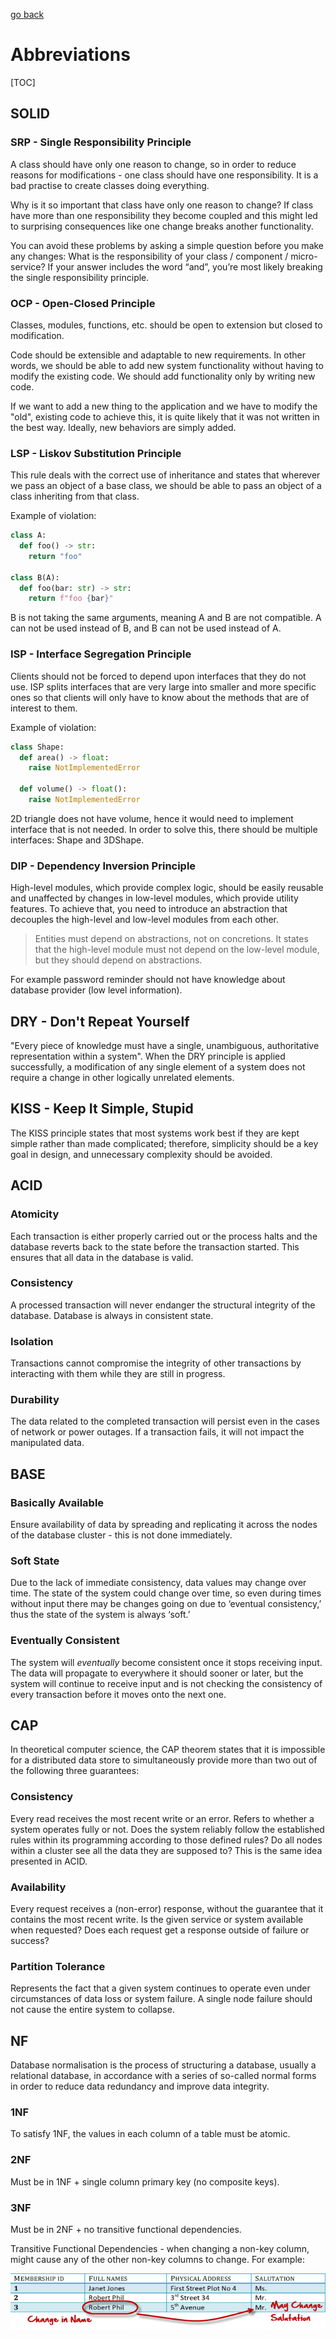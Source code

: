 [go back](https://github.com/pkardas/learning)

# Abbreviations

[TOC]

## SOLID

### SRP - Single Responsibility Principle

A class should have only one reason to change, so in order to reduce reasons for modifications - one class should have one responsibility. It is a bad practise to create classes doing everything.

Why is it so important that class have only one reason to change? If class have more than one responsibility they become coupled and this might led to surprising consequences like one change breaks another functionality.

You can avoid these problems by asking a simple question before you  make any changes: What is the responsibility of your  class / component / micro-service? If your answer includes the word “and”, you’re most likely breaking the single responsibility principle.

### OCP - Open-Closed Principle

Classes, modules, functions, etc. should be open to extension but closed to modification. 

Code should be extensible and adaptable to new requirements. In other words, we should be able to add new system functionality without having to modify the existing code. We should add functionality only by writing new code.

If we want to add a new thing to the application and we have to modify the "old", existing code to achieve this, it is quite likely that it was not written in the best way. Ideally, new behaviors are simply added.

### LSP - Liskov Substitution Principle

This rule deals with the correct use of inheritance and states that wherever we pass an object of a base class, we should be able to pass an object of a class inheriting from that class.

Example of violation:

```python
class A:
  def foo() -> str:
    return "foo"
  
class B(A):
  def foo(bar: str) -> str:
    return f"foo {bar}"
```

B is not taking the same arguments, meaning A and B are not compatible. A can not be used instead of B, and B can not be used instead of A.

### ISP - Interface Segregation Principle

Clients should not be forced to depend upon interfaces that they do not use. ISP splits interfaces that are very large into smaller and more specific ones so that clients will only have to know about the methods that are of interest to them. 

Example of violation:

```python
class Shape:
  def area() -> float:
    raise NotImplementedError
  
  def volume() -> float():
    raise NotImplementedError
```

2D triangle does not have volume, hence it would need to implement interface that is not needed. In order to solve this, there should be multiple interfaces: Shape and 3DShape.

### DIP - Dependency Inversion Principle

High-level modules, which provide complex logic, should be easily reusable and unaffected by changes in low-level modules, which provide utility features. To achieve that, you need to introduce an abstraction that decouples the high-level and low-level modules from each other.

> Entities must depend on abstractions, not on concretions. It states that the high-level module must not depend on the low-level module, but they should depend on abstractions.

For example password reminder should not have knowledge about database provider (low level information).

## DRY - Don't Repeat Yourself 

"Every piece of knowledge must have a single, unambiguous, authoritative representation within a system". When the DRY principle is applied successfully, a modification of any single element of a system does not require a change in other logically unrelated elements. 

## KISS - Keep It Simple, Stupid

The KISS principle states that most systems work best if they are kept simple rather than made complicated; therefore, simplicity should be a key goal in design, and unnecessary complexity should be avoided. 

## ACID

### Atomicity

Each transaction is either properly carried out or the process halts and the  database reverts back to the state before the transaction started. This ensures that all data in the database is valid.

### Consistency

A processed transaction will never endanger the structural integrity of the database. Database is always in consistent state.

### Isolation

Transactions cannot compromise the integrity of other transactions by interacting with them while they are still in progress.

### Durability

The data related to the completed transaction will persist even in the cases of  network or power outages. If a transaction fails, it will not impact the manipulated data.

## BASE 

### Basically Available

Ensure availability of data by spreading and replicating it across the nodes of the database cluster - this is not done immediately.

### Soft State

Due to the lack of immediate consistency, data values may change over time. The state of the system could change over time, so even during times  without input there may be changes going on due to ‘eventual  consistency,’ thus the state of the system is always ‘soft.’

### Eventually Consistent

The system will *eventually* become consistent once it stops  receiving input. The data will propagate to everywhere it should sooner or later, but the system will continue to receive input and is not  checking the consistency of every transaction before it moves onto the  next one. 

## CAP

In theoretical computer science, the CAP theorem states that it is impossible for a distributed data store to simultaneously provide more than two out of the following three guarantees:

### Consistency

Every read receives the most recent write or an error. Refers to whether a system operates fully or not. Does the system reliably follow the established rules within its programming according to those defined rules? Do all nodes within a cluster see all the data  they are supposed to? This is the same idea presented in ACID.

### Availability

Every request receives a (non-error) response, without the guarantee that it contains the most recent write. Is the given service or system available when requested? Does each request get a response outside of failure or success?

### Partition Tolerance

Represents the fact that a given system continues to operate even under circumstances of data loss or system failure. A single node failure should not cause the entire system to collapse.

## NF 

Database normalisation is the process of structuring a database, usually a relational database, in accordance with a series of so-called normal forms in order to reduce data redundancy and improve data integrity.

### 1NF

To satisfy 1NF, the values in each column of a table must be atomic.

### 2NF

Must be in 1NF + single column primary key (no composite keys).

### 3NF

Must be in 2NF + no transitive functional dependencies.

Transitive Functional Dependencies - when changing a non-key column, might cause any of the other non-key columns to change. For example:

![3nf-violation](../_images/3nf-violation.png)

